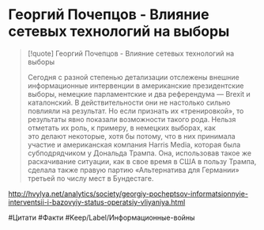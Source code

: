 # Георгий Почепцов - Влияние сетевых технологий на выборы

>[!quote] Георгий Почепцов - Влияние сетевых технологий на выборы
>
>Сегодня с разной степенью детализации отслежены внешние информационные интервенции в американские президентские выборы, немецкие парламентские и два референдума — Brexit и каталонский. В действительности они не настолько сильно повлияли на результат. Но если признать их «тренировкой», то результаты явно показали возможности такого рода. Нельзя отметать их роль, к примеру, в немецких выборах, как это делают некоторые, хотя бы потому, что в них принимала участие и американская компания Harris Media, которая была субподрядчиком у Дональда Трампа. Она, использовав такое же раскачивание ситуации, как в свое время в США в пользу Трампа, сделала также правую партию «Альтернатива для Германии» третьей по числу мест в Бундестаге.

http://hvylya.net/analytics/society/georgiy-pocheptsov-informatsionnyie-interventsii-i-bazovyiy-status-operatsiy-vliyaniya.html

#Цитати #Факти #Keep/Label/Информационные-войны 
